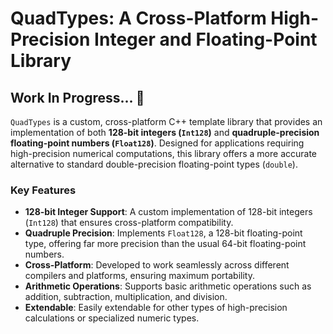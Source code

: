 # QuadTypes: A Cross-Platform High-Precision Integer and Floating-Point Library
## Work In Progress... 🚧
`QuadTypes` is a custom, cross-platform C++ template library that provides an implementation of both **128-bit integers (`Int128`)** and **quadruple-precision floating-point numbers (`Float128`)**. Designed for applications requiring high-precision numerical computations, this library offers a more accurate alternative to standard double-precision floating-point types (`double`).

### **Key Features**
- **128-bit Integer Support**: A custom implementation of 128-bit integers (`Int128`) that ensures cross-platform compatibility.
- **Quadruple Precision**: Implements `Float128`, a 128-bit floating-point type, offering far more precision than the usual 64-bit floating-point numbers.
- **Cross-Platform**: Developed to work seamlessly across different compilers and platforms, ensuring maximum portability.
- **Arithmetic Operations**: Supports basic arithmetic operations such as addition, subtraction, multiplication, and division.
- **Extendable**: Easily extendable for other types of high-precision calculations or specialized numeric types.
